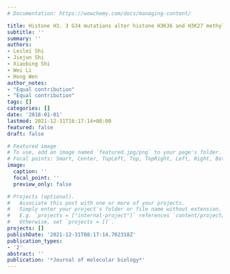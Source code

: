```yaml
---
# Documentation: https://wowchemy.com/docs/managing-content/

title: Histone H3. 3 G34 mutations alter histone H3K36 and H3K27 methylation in cis
subtitle: ''
summary: ''
authors:
- Leilei Shi
- Jiejun Shi
- Xiaobing Shi
- Wei Li
- Hong Wen
author_notes:
- "Equal contribution"
- "Equal contribution"
tags: []
categories: []
date: '2018-01-01'
lastmod: 2021-12-31T16:17:14+08:00
featured: false
draft: false

# Featured image
# To use, add an image named `featured.jpg/png` to your page's folder.
# Focal points: Smart, Center, TopLeft, Top, TopRight, Left, Right, BottomLeft, Bottom, BottomRight.
image:
  caption: ''
  focal_point: ''
  preview_only: false

# Projects (optional).
#   Associate this post with one or more of your projects.
#   Simply enter your project's folder or file name without extension.
#   E.g. `projects = ["internal-project"]` references `content/project/deep-learning/index.md`.
#   Otherwise, set `projects = []`.
projects: []
publishDate: '2021-12-31T08:17:14.702318Z'
publication_types:
- '2'
abstract: ''
publication: '*Journal of molecular biology*'
---
```

